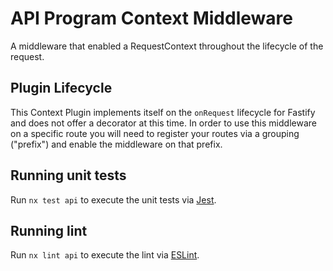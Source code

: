 # API Program Context Middleware

A middleware that enabled a RequestContext throughout the lifecycle of the
request.

## Plugin Lifecycle

This Context Plugin implements itself on the `onRequest` lifecycle for Fastify and
does not offer a decorator at this time. In order to use this middleware on a
specific route you will need to register your routes via a grouping ("prefix")
and enable the middleware on that prefix.

## Running unit tests

Run `nx test api` to execute the unit tests via [Jest](https://jestjs.io).

## Running lint

Run `nx lint api` to execute the lint via [ESLint](https://eslint.org/).
